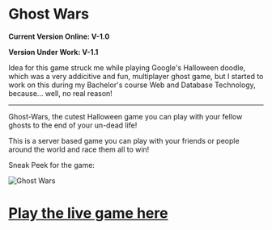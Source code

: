 # Ghost Wars

**Current Version Online: V-1.0**

**Version Under Work: V-1.1**

Idea for this game struck me while playing Google's Halloween doodle, which was a very addicitive and fun, multiplayer ghost game, but I started to work on this during my Bachelor's course Web and Database Technology, because... well, no real reason!

***

Ghost-Wars, the cutest Halloween game you can play with your fellow ghosts to the end of your un-dead life! 

This is a server based game you can play with your friends or people around the world and race them all to win!

Sneak Peek for the game:

![Ghost Wars](https://user-images.githubusercontent.com/41565823/48995952-6f2e9d80-f14a-11e8-8cfe-9b287eccba25.png)


# [Play the live game here](https://ghost-wars.herokuapp.com)
